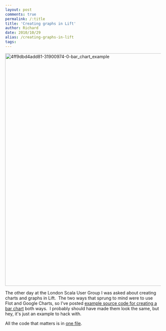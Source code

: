 ```yaml
---
layout: post
comments: true
permalink: /:title
title: 'Creating graphs in Lift'
author: Richard
date: 2010/10/29
alias: /creating-graphs-in-lift
tags:
---
```


<a href="https://www.flickr.com/photos/d6y/15554227074" title="4ff9dbd4add81-31900974-0-bar_chart_example by Richard Dallaway, on Flickr"><img src="https://farm8.staticflickr.com/7526/15554227074_feaf2a5c36_o.png" width="651" height="753" alt="4ff9dbd4add81-31900974-0-bar_chart_example"></a>

The other day at the London Scala User Group I was asked about creating
charts and graphs in Lift.  The two ways that sprung to mind were to use
Flot and Google Charts, so I've posted [example source code for creating
a bar chart][] both ways.  I probably should have made them look the
same, but hey, it's just an example to hack with.

All the code that matters is in [one file][].

  [example source code for creating a bar chart]: http://github.com/d6y/lift-graph-example
  [one file]: http://github.com/d6y/lift-graph-example/blob/master/src/main/scala/com/dallaway/snippet/Viz.scala
